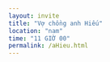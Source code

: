 ```yaml
---
layout: invite
title: "Vợ chồng anh Hiếu"
location: "nam"
time: "11 GIỜ 00"
permalink: /aHieu.html
---
```


